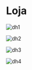 # Loja

![dh1](https://user-images.githubusercontent.com/77032890/106501390-dc17ed80-64a1-11eb-9b0a-22920aa9cb13.jpg)

![dh2](https://user-images.githubusercontent.com/77032890/106501426-e76b1900-64a1-11eb-9a58-36fccf783891.jpg)

![dh3](https://user-images.githubusercontent.com/77032890/106501448-ed60fa00-64a1-11eb-9ba1-85038bc3ea1e.jpg)

![dh4](https://user-images.githubusercontent.com/77032890/106501458-f356db00-64a1-11eb-9069-f1329a8745f2.jpg)
